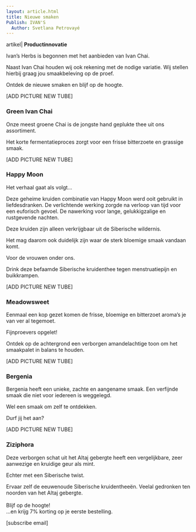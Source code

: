 ```yaml
---
layout: article.html
title: Nieuwe smaken
Publish: IVAN'S 
  Author: Svetlana Petrovayé
---
```

artikel| **Productinnovatie**

Ivan’s Herbs is begonnen met het aanbieden van Ivan Chai. 

Naast Ivan Chai houden wij ook rekening met de nodige variatie. Wij stellen hierbij graag jou smaakbeleving op de proef. 

Ontdek de nieuwe smaken en blijf op de hoogte. 

[ADD PICTURE NEW TUBE]

### Green Ivan Chai
Onze meest groene Chai is de jongste hand geplukte thee uit ons assortiment. 

Het korte fermentatieproces zorgt voor een frisse bitterzoete en grassige smaak.


[ADD PICTURE NEW TUBE]

### Happy Moon
Het verhaal gaat als volgt...

Deze geheime kruiden combinatie van Happy Moon werd ooit gebruikt in liefdesdranken. De verlichtende werking zorgde na verloop van tijd voor een euforisch gevoel. De nawerking voor lange, gelukkigzalige en rustgevende nachten. 

Deze kruiden zijn alleen verkrijgbaar uit de Siberische wildernis. 

Het mag daarom ook duidelijk zijn waar de sterk bloemige smaak vandaan komt. 

Voor de vrouwen onder ons.

Drink deze befaamde Siberische kruidenthee tegen menstruatiepijn en buikkrampen. 


[ADD PICTURE NEW TUBE]

### Meadowsweet
Eenmaal een kop gezet komen de frisse, bloemige en bitterzoet aroma’s je van ver al tegemoet. 

Fijnproevers opgelet!

Ontdek op de achtergrond een verborgen amandelachtige toon om het smaakpalet in balans te houden. 


[ADD PICTURE NEW TUBE]

### Bergenia
Bergenia heeft een unieke, zachte en aangename smaak. Een verfijnde smaak die niet voor iedereen is weggelegd. 

Wel een smaak om zelf te ontdekken. 

Durf jij het aan? 


[ADD PICTURE NEW TUBE]

### Ziziphora
Deze verborgen schat uit het Altaj gebergte heeft een vergelijkbare, zeer aanwezige en kruidige geur als mint. 

Echter met een Siberische twist. 

Ervaar zelf de eeuwenoude Siberische kruidentheeën. Veelal gedronken ten noorden van het Altaj gebergte. 
<br>
<br>
Blijf op de hoogte! <br>
...en krijg 7% korting op je eerste bestelling.

[subscribe email]
